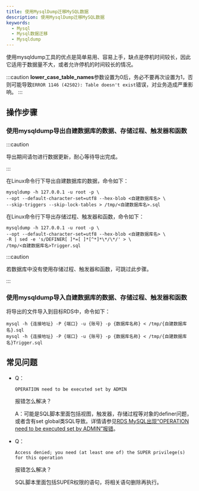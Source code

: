 ```yaml
---
title: 使用MysqlDump迁移MySQL数据
description: 使用MysqlDump迁移MySQL数据
keywords:
  - Mysql
  - Mysql数据迁移
  - Mysqldump
---
```


使用mysqldump工具的优点是简单易用、容易上手，缺点是停机时间较长，因此它适用于数据量不大，或者允许停机的时间较长的情况。

:::caution
**lower_case_table_names**参数设置为0后，务必不要再次设置为1，否则可能导致`ERROR 1146 (42S02): Table doesn't exist`错误，对业务造成严重影响。
:::

## 操作步骤

### 使用mysqldump导出自建数据库的数据、存储过程、触发器和函数

:::caution

导出期间请勿进行数据更新，耐心等待导出完成。

:::

在Linux命令行下导出自建数据库的数据，命令如下：

```shell
mysqldump -h 127.0.0.1 -u root -p \
--opt --default-character-set=utf8 --hex-blob <自建数据库名> \
--skip-triggers --skip-lock-tables > /tmp/<自建数据库名>.sql
```

在Linux命令行下导出存储过程、触发器和函数，命令如下：

```shell
mysqldump -h 127.0.0.1 -u root -p \
--opt --default-character-set=utf8 --hex-blob <自建数据库名> \
-R | sed -e 's/DEFINER[ ]*=[ ]*[^*]*\*/\*/' > \
/tmp/<自建数据库名>Trigger.sql
```

:::caution

若数据库中没有使用存储过程、触发器和函数，可跳过此步骤。

:::

### 使用mysqldump导入自建数据库的数据、存储过程、触发器和函数

将导出的文件导入到目标RDS中，命令如下：

```shell
mysql -h {连接地址} -P {端口} -u {账号} -p {数据库名称} < /tmp/{自建数据库名}.sql
mysql -h {连接地址} -P {端口} -u {账号} -p {数据库名称} < /tmp/{自建数据库名}Trigger.sql
```

## 常见问题

- Q：

  ```
  OPERATION need to be executed set by ADMIN
  ```

  报错怎么解决？

  A：可能是SQL脚本里面包括视图，触发器，存储过程等对象的definer问题，或者含有set global类SQL导致。详情请参见[RDS MySQL出现“OPERATION need to be executed set by ADMIN”报错](https://help.aliyun.com/document_detail/41701.htm)。

- Q：

  ```
  Access denied; you need (at least one of) the SUPER privilege(s) for this operation
  ```

  报错怎么解决？

  SQL脚本里面包括SUPER权限的语句，将相关语句删除再执行。
